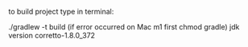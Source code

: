 
to build project type in terminal:

./gradlew -t build (if error occurred on Mac m1 first  chmod gradle)
jdk version corretto-1.8.0_372
